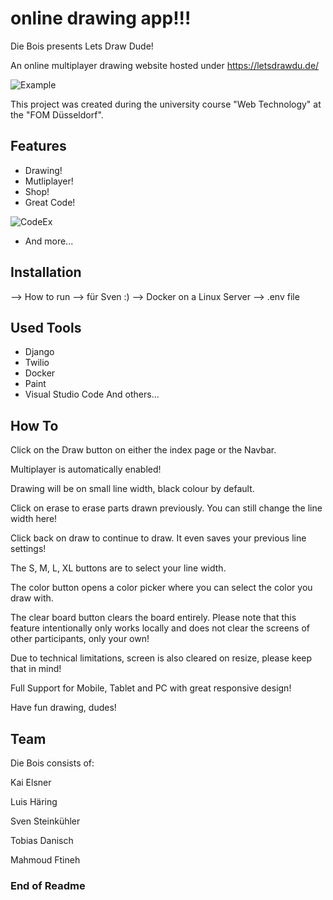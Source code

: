# online drawing app!!!

Die Bois presents Lets Draw Dude!

An online multiplayer drawing website hosted under https://letsdrawdu.de/

![Example](https://user-images.githubusercontent.com/103064414/184151367-0c9c668e-683b-4ea9-bea2-409599bb098a.PNG)


This project was created during the university course "Web Technology" at the "FOM Düsseldorf".


## Features

- Drawing!
- Mutliplayer!
- Shop!
- Great Code!

![CodeEx](https://user-images.githubusercontent.com/103064414/184151779-328043e6-ccd1-44f7-aa55-463e80053664.PNG)

- And more...

## Installation

--> How to run --> für Sven :) 
--> Docker on a Linux Server
--> .env file


## Used Tools

- Django
- Twilio
- Docker
- Paint
- Visual Studio Code
And others...


## How To


Click on the Draw button on either the index page or the Navbar.

Multiplayer is automatically enabled!

Drawing will be on small line width, black colour by default.

Click on erase to erase parts drawn previously. You can still change the line width here!

Click back on draw to continue to draw. It even saves your previous line settings!

The S, M, L, XL buttons are to select your line width.

The color button opens a color picker where you can select the color you draw with.

The clear board button clears the board entirely. Please note that this feature intentionally only works locally and does not clear the screens of other participants, only your own!

Due to technical limitations, screen is also cleared on resize, please keep that in mind!

Full Support for Mobile, Tablet and PC with great responsive design!

Have fun drawing, dudes!


## Team

Die Bois consists of:

Kai Elsner

Luis Häring

Sven Steinkühler

Tobias Danisch

Mahmoud Ftineh



### End of Readme
